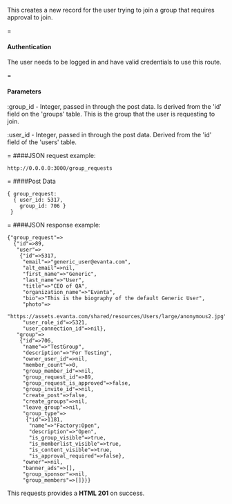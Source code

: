<!-- --- title: POST /group_requests -->

This creates a new record for the user trying to join a group that requires approval to join.

=
#### Authentication

The user needs to be logged in and have valid credentials to use this route.

=
#### Parameters

:group_id - Integer, passed in through the post data. Is derived from the 'id' field on the 'groups' table. This is the group that the user is requesting to join.

:user_id - Integer, passed in through the post data. Derived from the 'id' field of the 'users' table.

=
####JSON request example:
```
http://0.0.0.0:3000/group_requests
```

=
####Post Data
```
{ group_request: 
  { user_id: 5317, 
    group_id: 706 } 
 }
```

=
####JSON response example:

```
{"group_request"=>
  {"id"=>89,
   "user"=>
    {"id"=>5317,
     "email"=>"generic_user@evanta.com",
     "alt_email"=>nil,
     "first_name"=>"Generic",
     "last_name"=>"User",
     "title"=>"CEO of QA",
     "organization_name"=>"Evanta",
     "bio"=>"This is the biography of the default Generic User",
     "photo"=>
      "https://assets.evanta.com/shared/resources/Users/large/anonymous2.jpg",
     "user_role_id"=>5321,
     "user_connection_id"=>nil},
   "group"=>
    {"id"=>706,
     "name"=>"TestGroup",
     "description"=>"For Testing",
     "owner_user_id"=>nil,
     "member_count"=>0,
     "group_member_id"=>nil,
     "group_request_id"=>89,
     "group_request_is_approved"=>false,
     "group_invite_id"=>nil,
     "create_post"=>false,
     "create_groups"=>nil,
     "leave_group"=>nil,
     "group_type"=>
      {"id"=>1181,
       "name"=>"Factory:Open",
       "description"=>"Open",
       "is_group_visible"=>true,
       "is_memberlist_visible"=>true,
       "is_content_visible"=>true,
       "is_approval_required"=>false},
     "owner"=>nil,
     "banner_ads"=>[],
     "group_sponsor"=>nil,
     "group_members"=>[]}}}
```

This requests provides a <strong>HTML 201</strong> on success.
